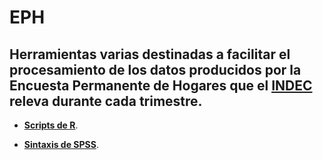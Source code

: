 # EPH

## Herramientas varias destinadas a facilitar el procesamiento de los datos producidos por la Encuesta Permanente de Hogares que el [INDEC](https://www.indec.gob.ar/) releva durante cada trimestre.


* [**Scripts de R**](https://github.com/pablinte/eph/tree/master/R). 

* [**Sintaxis de SPSS**](https://github.com/pablinte/eph/tree/master/spss).
